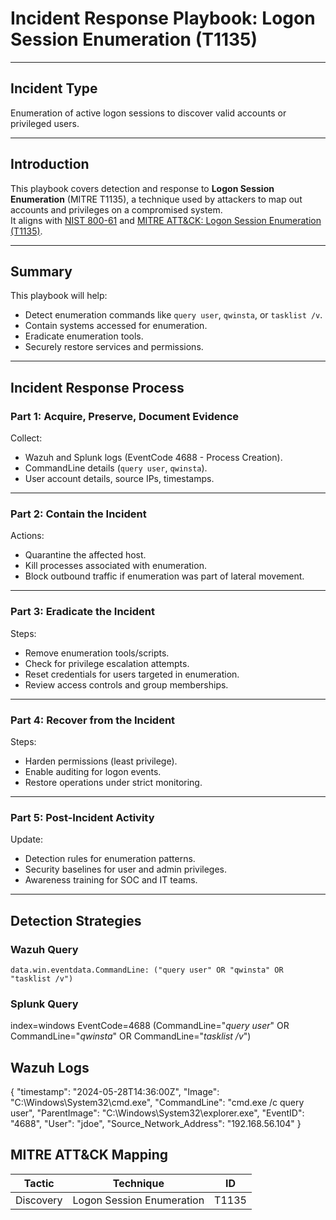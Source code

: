 # Incident Response Playbook: Logon Session Enumeration (T1135)

---

## Incident Type

Enumeration of active logon sessions to discover valid accounts or privileged users.

---

## Introduction

This playbook covers detection and response to **Logon Session Enumeration** (MITRE T1135), a technique used by attackers to map out accounts and privileges on a compromised system.  
It aligns with [NIST 800-61](https://nvlpubs.nist.gov/nistpubs/SpecialPublications/NIST.SP.800-61r2.pdf) and [MITRE ATT&CK: Logon Session Enumeration (T1135)](https://attack.mitre.org/techniques/T1135/).

---

## Summary

This playbook will help:

- Detect enumeration commands like `query user`, `qwinsta`, or `tasklist /v`.
- Contain systems accessed for enumeration.
- Eradicate enumeration tools.
- Securely restore services and permissions.

---

## Incident Response Process

### Part 1: Acquire, Preserve, Document Evidence

Collect:

- Wazuh and Splunk logs (EventCode 4688 - Process Creation).
- CommandLine details (`query user`, `qwinsta`).
- User account details, source IPs, timestamps.

---

### Part 2: Contain the Incident

Actions:

- Quarantine the affected host.
- Kill processes associated with enumeration.
- Block outbound traffic if enumeration was part of lateral movement.

---

### Part 3: Eradicate the Incident

Steps:

- Remove enumeration tools/scripts.
- Check for privilege escalation attempts.
- Reset credentials for users targeted in enumeration.
- Review access controls and group memberships.

---

### Part 4: Recover from the Incident

Steps:

- Harden permissions (least privilege).
- Enable auditing for logon events.
- Restore operations under strict monitoring.

---

### Part 5: Post-Incident Activity

Update:

- Detection rules for enumeration patterns.
- Security baselines for user and admin privileges.
- Awareness training for SOC and IT teams.

---

## Detection Strategies

### Wazuh Query

```kql
data.win.eventdata.CommandLine: ("query user" OR "qwinsta" OR "tasklist /v")
```
### Splunk Query

index=windows EventCode=4688 (CommandLine="*query user*" OR CommandLine="*qwinsta*" OR CommandLine="*tasklist /v*")

## Wazuh Logs

{
  "timestamp": "2024-05-28T14:36:00Z",
  "Image": "C:\\Windows\\System32\\cmd.exe",
  "CommandLine": "cmd.exe /c query user",
  "ParentImage": "C:\\Windows\\System32\\explorer.exe",
  "EventID": "4688",
  "User": "jdoe",
  "Source_Network_Address": "192.168.56.104"
}

## MITRE ATT&CK Mapping

| Tactic    | Technique                 | ID    |
| --------- | ------------------------- | ----- |
| Discovery | Logon Session Enumeration | T1135 |
